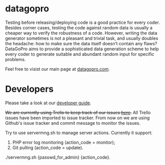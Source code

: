 # datagopro
Testing before releasing/deploying code is a good practice for every coder. Besides corner cases, testing the code against random data is usually a cheaper way to verify the robustness of a code. However, writing the data generator sometimes is not a pleasant and trivial task, and usually doubles the headache: how to make sure the data itself doesn’t contain any flaws? DataGoPro aims to provide a sophisticated data generation scheme to help every coder to generate suitable and abundant random input for specific problems.

Feel free to visist our main page at [datagopro.com](datagopro.com).

# Developers
Please take a look at our [developer guide](https://docs.google.com/document/d/1lCe_XyzD9m9mVYwIB1rWl50h-C2M24pHn_9bJLKuKM4/edit#heading=h.44cluypgtmpk).

<del>We are currently using Trello to keep track of our issues [here](https://trello.com/b/FSQrJgOK/datagopro).</del> All Trello issues have been imported to issue tracker. From now on we are using Github's issue tracker and commit message to monitor the issues.

Try to use servermng.sh to manage server actions. Currently it support:

1. PHP error log monitoring (action_code = monitor);
2. Git pulling (action_code = update).

./servermng.sh {passwd_for_admin} {action_code}.
